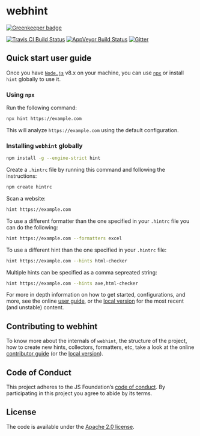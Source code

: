 # webhint

[![Greenkeeper badge](https://badges.greenkeeper.io/webhintio/hint.svg)](https://greenkeeper.io/)

<!-- markdownlint-disable MD013 MD033 -->

<a href="https://travis-ci.org/webhintio/hint"><img src="https://travis-ci.org/webhintio/hint.svg?branch=master" alt="Travis CI Build Status"></a> <a href="https://ci.appveyor.com/project/NellieTheNarwhal/hint"><img src="https://ci.appveyor.com/api/projects/status/8rkglhr41pwao9pd?svg=true" alt="AppVeyor Build Status"></a> <a href="https://gitter.im/webhintio/Lobby"><img src="https://badges.gitter.im/Join%20Chat.svg" alt="Gitter"></a>

<!-- markdownlint-enable -->

## Quick start user guide

Once you have [`Node.js`][node] v8.x on your machine, you can use
[`npx`][npx] or install `hint` globally to use it.

### Using `npx`

Run the following command:

```bash
npx hint https://example.com
```

This will analyze `https://example.com` using the default configuration.

### Installing `webhint` globally

```bash
npm install -g --engine-strict hint
```

Create a `.hintrc` file by running this command and following the
instructions:

```bash
npm create hintrc
```

Scan a website:

```bash
hint https://example.com
```

To use a different formatter than the one specified in your `.hintrc`
file you can do the following:

```bash
hint https://example.com --formatters excel
```

To use a different hint than the one specified in your `.hintrc` file:

```bash
hint https://example.com --hints html-checker
```

Multiple hints can be specified as a comma sepreated string:

```bash
hint https://example.com --hints axe,html-checker
```

For more in depth information on how to get started, configurations,
and more, see the online [user guide][user guide], or the [local
version][local user guide] for the most recent (and unstable) content.

## Contributing to webhint

To know more about the internals of `webhint`, the structure of the
project, how to create new hints, collectors, formatters, etc, take
a look at the online [contributor guide][contributor guide] (or the
[local version][local contributor guide]).

## Code of Conduct

This project adheres to the JS Foundation’s [code of conduct][coc].
By participating in this project you agree to abide by its terms.

## License

The code is available under the [Apache 2.0 license][license].

<!-- Link labels: -->

[coc]: https://js.foundation/community/code-of-conduct
[contributor guide]: https://webhint.io/docs/contributor-guide/
[local contributor guide]: ./packages/hint/docs/contributor-guide/index.md
[local user guide]: ./packages/hint/docs/user-guide/index.md
[node]: https://nodejs.org/en/download/current/
[npx]: https://github.com/zkat/npx
[user guide]: https://webhint.io/docs/user-guide/
[license]: LICENSE.txt
